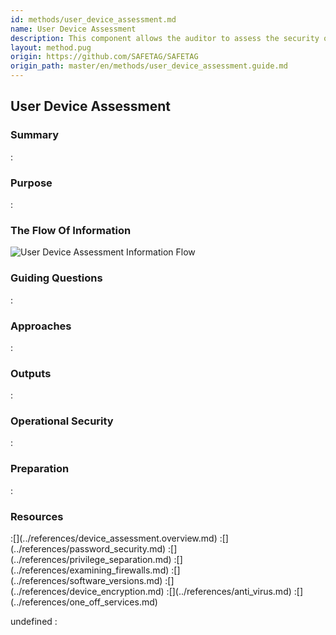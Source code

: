 ```yaml
---
id: methods/user_device_assessment.md
name: User Device Assessment
description: This component allows the auditor to assess the security of the individual devices on the network. This component consists of interviews, surveys, and inspection of...
layout: method.pug
origin: https://github.com/SAFETAG/SAFETAG
origin_path: master/en/methods/user_device_assessment.guide.md
---
```


## User Device Assessment

### Summary
:[](../methods/user_device_assessment/summary.md)
### Purpose
:[](../methods/user_device_assessment/purpose.md)
### The Flow Of Information
![User Device Assessment Information Flow](images/info_flows/user_device_assessment.svg)

### Guiding Questions
:[](../methods/user_device_assessment/guiding_questions.md)
### Approaches
:[](../methods/user_device_assessment/approaches.md)
### Outputs
:[](../methods/user_device_assessment/output.md)
### Operational Security
:[](../methods/user_device_assessment/operational_security.md)
### Preparation
:[](../methods/user_device_assessment/preparation.md)



### Resources
<div class="greybox">
:[](../references/device_assessment.overview.md)
:[](../references/password_security.md)
:[](../references/privilege_separation.md)
:[](../references/examining_firewalls.md)
:[](../references/software_versions.md)
:[](../references/device_encryption.md)
:[](../references/anti_virus.md)
:[](../references/one_off_services.md)
</div>


undefined
:[](../references/footnotes.md)

